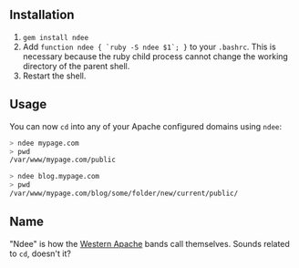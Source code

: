 ## Installation

1. `gem install ndee`
2. Add ```function ndee { `ruby -S ndee $1`; }``` to your `.bashrc`. This is necessary because the ruby child process cannot change the working directory of the parent shell.
3. Restart the shell.

## Usage

You can now `cd` into any of your Apache configured domains using `ndee`:

```sh
> ndee mypage.com
> pwd
/var/www/mypage.com/public

> ndee blog.mypage.com
> pwd
/var/www/mypage.com/blog/some/folder/new/current/public/
```

## Name

"Ndee" is how the [Western Apache](https://en.wikipedia.org/wiki/Western_Apache) bands call themselves. Sounds related to `cd`, doesn't it?
